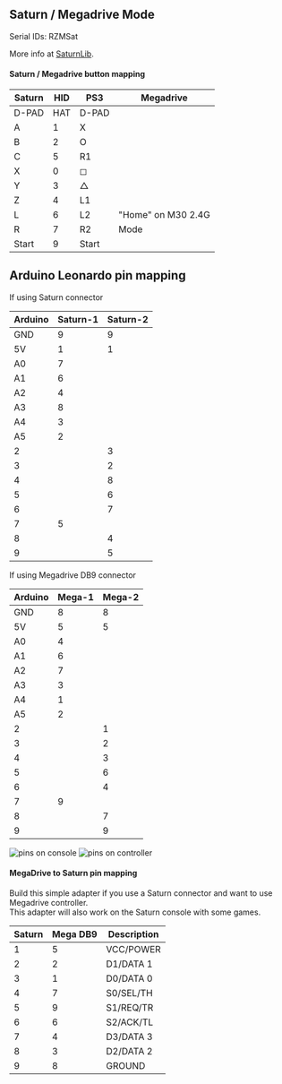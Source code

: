 ## Saturn / Megadrive Mode

Serial IDs: RZMSat

More info at [SaturnLib](https://github.com/sonik-br/SaturnLib).

#### Saturn / Megadrive button mapping

| Saturn | HID | PS3     | Megadrive          |
|--------|-----|---------|--------------------|
| D-PAD  | HAT | D-PAD   |                    |
| A      | 1   | X       |                    |
| B      | 2   | O       |                    |
| C      | 5   | R1      |                    |
| X      | 0   | &#9723; |                    |
| Y      | 3   | &#9651; |                    |
| Z      | 4   | L1      |                    |
| L      | 6   | L2      | "Home" on M30 2.4G |
| R      | 7   | R2      | Mode               |
| Start  | 9   | Start   |                    |


## Arduino Leonardo pin mapping

If using Saturn connector

| Arduino     | Saturn-1 | Saturn-2 |
|-------------|----------|----------|
| GND         | 9        | 9        |
| 5V          | 1        | 1        |
| A0          | 7        |          |
| A1          | 6        |          |
| A2          | 4        |          |
| A3          | 8        |          |
| A4          | 3        |          |
| A5          | 2        |          |
| 2           |          | 3        |
| 3           |          | 2        |
| 4           |          | 8        |
| 5           |          | 6        |
| 6           |          | 7        |
| 7           | 5        |          |
| 8           |          | 4        |
| 9           |          | 5        |

If using Megadrive DB9 connector

| Arduino     | Mega-1   | Mega-2   |
|-------------|----------|----------|
| GND         | 8        | 8        |
| 5V          | 5        | 5        |
| A0          | 4        |          |
| A1          | 6        |          |
| A2          | 7        |          |
| A3          | 3        |          |
| A4          | 1        |          |
| A5          | 2        |          |
| 2           |          | 1        |
| 3           |          | 2        |
| 4           |          | 3        |
| 5           |          | 6        |
| 6           |          | 4        |
| 7           | 9        |          |
| 8           |          | 7        |
| 9           |          | 9        |

![pins on console](../docs/saturn_pins01.jpg)
![pins on controller](../docs/saturn_pins02.jpg)


#### MegaDrive to Saturn pin mapping

Build this simple adapter if you use a Saturn connector and want to use Megadrive controller.<br/>
This adapter will also work on the Saturn console with some games.

| Saturn  | Mega DB9 | Description |
|---------|----------|-------------|
| 1       | 5        | VCC/POWER   |
| 2       | 2        | D1/DATA 1   |
| 3       | 1        | D0/DATA 0   |
| 4       | 7        | S0/SEL/TH   |
| 5       | 9        | S1/REQ/TR   |
| 6       | 6        | S2/ACK/TL   |
| 7       | 4        | D3/DATA 3   |
| 8       | 3        | D2/DATA 2   |
| 9       | 8        | GROUND      |